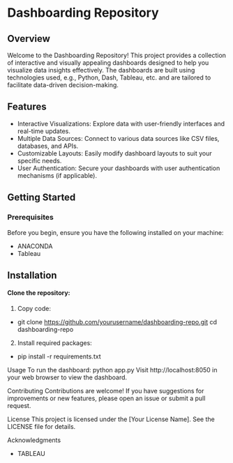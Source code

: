 # Dashboarding Repository
## Overview
Welcome to the Dashboarding Repository! This project provides a collection of interactive and visually appealing dashboards designed to help you visualize data insights effectively. The dashboards are built using technologies used, e.g., Python, Dash, Tableau, etc. and are tailored to facilitate data-driven decision-making.

## Features
- Interactive Visualizations: Explore data with user-friendly interfaces and real-time updates.
- Multiple Data Sources: Connect to various data sources like CSV files, databases, and APIs.
- Customizable Layouts: Easily modify dashboard layouts to suit your specific needs.
- User Authentication: Secure your dashboards with user authentication mechanisms (if applicable).
## Getting Started
### Prerequisites
Before you begin, ensure you have the following installed on your machine:
- ANACONDA
- Tableau
## Installation
#### Clone the repository:
1. Copy code: 
- git clone https://github.com/yourusername/dashboarding-repo.git
  cd dashboarding-repo
2. Install required packages:
- pip install -r requirements.txt

Usage
To run the dashboard:
python app.py
Visit http://localhost:8050 in your web browser to view the dashboard.

Contributing
Contributions are welcome! If you have suggestions for improvements or new features, please open an issue or submit a pull request.

License
This project is licensed under the [Your License Name]. See the LICENSE file for details.

Acknowledgments
- TABLEAU
